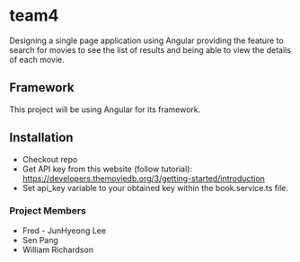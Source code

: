 # team4
Designing a single page application using Angular providing the feature to search for movies to see the list of results and being able to view the details of each movie.

## Framework
This project will be  using Angular for its framework.

## Installation
* Checkout repo
* Get API key from this website (follow tutorial): https://developers.themoviedb.org/3/getting-started/introduction
* Set api_key variable to your obtained key within the book.service.ts file.

### Project Members
* Fred - JunHyeong Lee
* Sen Pang
* William Richardson
